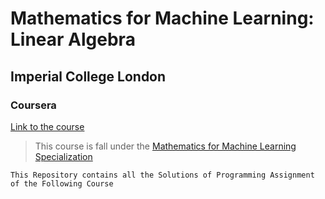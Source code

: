 # Mathematics for Machine Learning: Linear Algebra
## Imperial College London
### Coursera

[Link to the course](https://www.coursera.org/learn/linear-algebra-machine-learning)

> This course is fall under the [Mathematics for Machine Learning Specialization](https://www.coursera.org/specializations/mathematics-machine-learning?)

`This Repository contains all the Solutions of Programming Assignment of the Following Course`